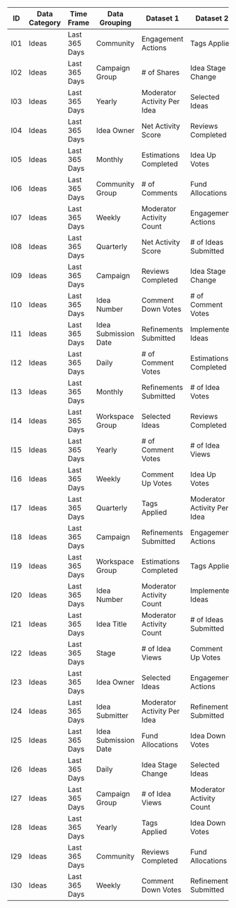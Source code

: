 | ID  | Data Category | Time Frame    | Data Grouping        | Dataset 1                   | Dataset 2                   | Expected Columns |
|-----|---------------|---------------|----------------------|-----------------------------|-----------------------------|------------------|
| I01 | Ideas         | Last 365 Days | Community            | Engagement Actions          | Tags Applied                |                  |
| I02 | Ideas         | Last 365 Days | Campaign Group       | # of Shares                 | Idea Stage Change           |                  |
| I03 | Ideas         | Last 365 Days | Yearly               | Moderator Activity Per Idea | Selected Ideas              |                  |
| I04 | Ideas         | Last 365 Days | Idea Owner           | Net Activity Score          | Reviews Completed           |                  |
| I05 | Ideas         | Last 365 Days | Monthly              | Estimations Completed       | Idea Up Votes               |                  |
| I06 | Ideas         | Last 365 Days | Community Group      | # of Comments               | Fund Allocations            |                  |
| I07 | Ideas         | Last 365 Days | Weekly               | Moderator Activity Count    | Engagement Actions          |                  |
| I08 | Ideas         | Last 365 Days | Quarterly            | Net Activity Score          | # of Ideas Submitted        |                  |
| I09 | Ideas         | Last 365 Days | Campaign             | Reviews Completed           | Idea Stage Change           |                  |
| I10 | Ideas         | Last 365 Days | Idea Number          | Comment Down Votes          | # of Comment Votes          |                  |
| I11 | Ideas         | Last 365 Days | Idea Submission Date | Refinements Submitted       | Implemented Ideas           |                  |
| I12 | Ideas         | Last 365 Days | Daily                | # of Comment Votes          | Estimations Completed       |                  |
| I13 | Ideas         | Last 365 Days | Monthly              | Refinements Submitted       | # of Idea Votes             |                  |
| I14 | Ideas         | Last 365 Days | Workspace Group      | Selected Ideas              | Reviews Completed           |                  |
| I15 | Ideas         | Last 365 Days | Yearly               | # of Comment Votes          | # of Idea Views             |                  |
| I16 | Ideas         | Last 365 Days | Weekly               | Comment Up Votes            | Idea Up Votes               |                  |
| I17 | Ideas         | Last 365 Days | Quarterly            | Tags Applied                | Moderator Activity Per Idea |                  |
| I18 | Ideas         | Last 365 Days | Campaign             | Refinements Submitted       | Engagement Actions          |                  |
| I19 | Ideas         | Last 365 Days | Workspace Group      | Estimations Completed       | Tags Applied                |                  |
| I20 | Ideas         | Last 365 Days | Idea Number          | Moderator Activity Count    | Implemented Ideas           |                  |
| I21 | Ideas         | Last 365 Days | Idea Title           | Moderator Activity Count    | # of Ideas Submitted        |                  |
| I22 | Ideas         | Last 365 Days | Stage                | # of Idea Views             | Comment Up Votes            |                  |
| I23 | Ideas         | Last 365 Days | Idea Owner           | Selected Ideas              | Engagement Actions          |                  |
| I24 | Ideas         | Last 365 Days | Idea Submitter       | Moderator Activity Per Idea | Refinements Submitted       |                  |
| I25 | Ideas         | Last 365 Days | Idea Submission Date | Fund Allocations            | Idea Down Votes             |                  |
| I26 | Ideas         | Last 365 Days | Daily                | Idea Stage Change           | Selected Ideas              |                  |
| I27 | Ideas         | Last 365 Days | Campaign Group       | # of Idea Views             | Moderator Activity Count    |                  |
| I28 | Ideas         | Last 365 Days | Yearly               | Tags Applied                | Idea Down Votes             |                  |
| I29 | Ideas         | Last 365 Days | Community            | Reviews Completed           | Fund Allocations            |                  |
| I30 | Ideas         | Last 365 Days | Weekly               | Comment Down Votes          | Refinements Submitted       |                  |
